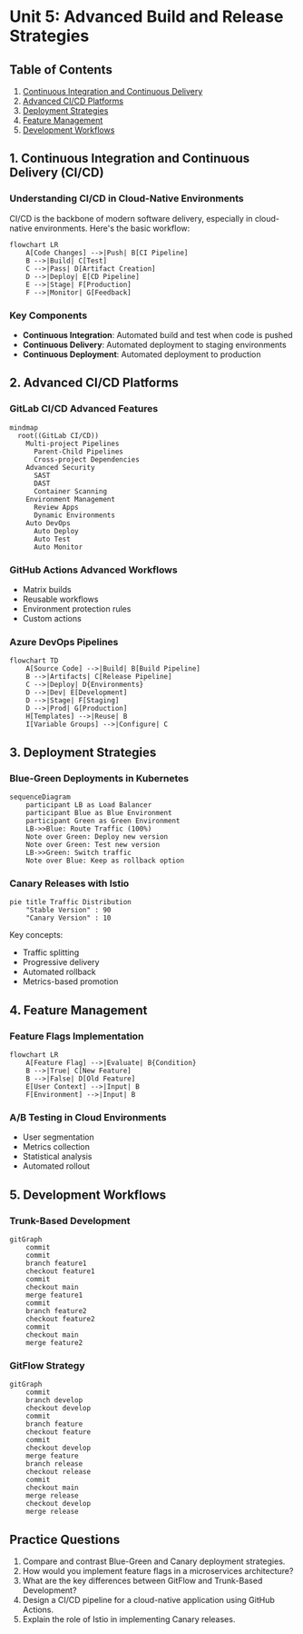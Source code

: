 # Unit 5: Advanced Build and Release Strategies

## Table of Contents
1. [Continuous Integration and Continuous Delivery](#cicd)
2. [Advanced CI/CD Platforms](#platforms)
3. [Deployment Strategies](#deployment)
4. [Feature Management](#feature-management)
5. [Development Workflows](#workflows)

## 1. Continuous Integration and Continuous Delivery (CI/CD) <a name="cicd"></a>

### Understanding CI/CD in Cloud-Native Environments

CI/CD is the backbone of modern software delivery, especially in cloud-native environments. Here's the basic workflow:

```mermaid
flowchart LR
    A[Code Changes] -->|Push| B[CI Pipeline]
    B -->|Build| C[Test]
    C -->|Pass| D[Artifact Creation]
    D -->|Deploy| E[CD Pipeline]
    E -->|Stage| F[Production]
    F -->|Monitor| G[Feedback]
```

### Key Components
- **Continuous Integration**: Automated build and test when code is pushed
- **Continuous Delivery**: Automated deployment to staging environments
- **Continuous Deployment**: Automated deployment to production

## 2. Advanced CI/CD Platforms <a name="platforms"></a>

### GitLab CI/CD Advanced Features
```mermaid
mindmap
  root((GitLab CI/CD))
    Multi-project Pipelines
      Parent-Child Pipelines
      Cross-project Dependencies
    Advanced Security
      SAST
      DAST
      Container Scanning
    Environment Management
      Review Apps
      Dynamic Environments
    Auto DevOps
      Auto Deploy
      Auto Test
      Auto Monitor
```

### GitHub Actions Advanced Workflows
- Matrix builds
- Reusable workflows
- Environment protection rules
- Custom actions

### Azure DevOps Pipelines
```mermaid
flowchart TD
    A[Source Code] -->|Build| B[Build Pipeline]
    B -->|Artifacts| C[Release Pipeline]
    C -->|Deploy| D{Environments}
    D -->|Dev| E[Development]
    D -->|Stage| F[Staging]
    D -->|Prod| G[Production]
    H[Templates] -->|Reuse| B
    I[Variable Groups] -->|Configure| C
```

## 3. Deployment Strategies <a name="deployment"></a>

### Blue-Green Deployments in Kubernetes
```mermaid
sequenceDiagram
    participant LB as Load Balancer
    participant Blue as Blue Environment
    participant Green as Green Environment
    LB->>Blue: Route Traffic (100%)
    Note over Green: Deploy new version
    Note over Green: Test new version
    LB->>Green: Switch traffic
    Note over Blue: Keep as rollback option
```

### Canary Releases with Istio
```mermaid
pie title Traffic Distribution
    "Stable Version" : 90
    "Canary Version" : 10
```

Key concepts:
- Traffic splitting
- Progressive delivery
- Automated rollback
- Metrics-based promotion

## 4. Feature Management <a name="feature-management"></a>

### Feature Flags Implementation
```mermaid
flowchart LR
    A[Feature Flag] -->|Evaluate| B{Condition}
    B -->|True| C[New Feature]
    B -->|False| D[Old Feature]
    E[User Context] -->|Input| B
    F[Environment] -->|Input| B
```

### A/B Testing in Cloud Environments
- User segmentation
- Metrics collection
- Statistical analysis
- Automated rollout

## 5. Development Workflows <a name="workflows"></a>

### Trunk-Based Development
```mermaid
gitGraph
    commit
    commit
    branch feature1
    checkout feature1
    commit
    checkout main
    merge feature1
    commit
    branch feature2
    checkout feature2
    commit
    checkout main
    merge feature2
```

### GitFlow Strategy
```mermaid
gitGraph
    commit
    branch develop
    checkout develop
    commit
    branch feature
    checkout feature
    commit
    checkout develop
    merge feature
    branch release
    checkout release
    commit
    checkout main
    merge release
    checkout develop
    merge release
```

## Practice Questions
1. Compare and contrast Blue-Green and Canary deployment strategies.
2. How would you implement feature flags in a microservices architecture?
3. What are the key differences between GitFlow and Trunk-Based Development?
4. Design a CI/CD pipeline for a cloud-native application using GitHub Actions.
5. Explain the role of Istio in implementing Canary releases.
